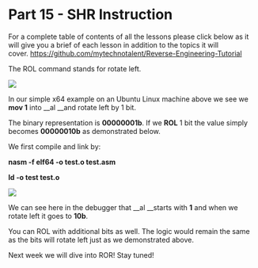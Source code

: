 # Part 15 - SHR Instruction

For a complete table of contents of all the lessons please click below as it will give you a brief of each lesson in addition to the topics it will cover.&nbsp;https://github.com/mytechnotalent/Reverse-Engineering-Tutorial

The ROL command stands for rotate left.

<div class="slate-resizable-image-embed slate-image-embed__resize-full-width"><img src="https://media-exp1.licdn.com/dms/image/C4E12AQFJxE3VYgBtbQ/article-inline_image-shrink_1000_1488/0/1543575772711?e=1614211200&amp;v=beta&amp;t=RwucupBjF93kga1f2ozQiDIQFdHp5CWl_Xfw1RqZQIc"/></div>

In our simple x64 example on an Ubuntu Linux machine above we see we __mov 1__ into __al __and rotate left by 1 bit.

The binary representation is __00000001b__.&nbsp;If we __ROL__ 1 bit the value simply becomes __00000010b__ as demonstrated below.

We first compile and link by:

__nasm -f elf64 -o test.o test.asm__

__ld -o test test.o__

<div class="slate-resizable-image-embed slate-image-embed__resize-full-width"><img src="https://media-exp1.licdn.com/dms/image/C4E12AQEXAKzCOvYqxA/article-inline_image-shrink_1000_1488/0/1543575972607?e=1614211200&amp;v=beta&amp;t=rrnFar_z1wGspPI59CEc4_9_NK-5ycSSsUxifZEZDOQ"/></div>

We can see here in the debugger that __al __starts with __1__ and when we rotate left it goes to __10b__.

You can ROL with additional bits as well.&nbsp;The logic would remain the same as the bits will rotate left just as we demonstrated above.

Next week we will dive into ROR! Stay tuned!